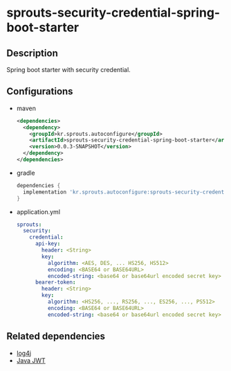 # sprouts-security-credential-spring-boot-starter

## Description

Spring boot starter with security credential.

## Configurations

* maven
  ```xml
  <dependencies>
    <dependency>
      <groupId>kr.sprouts.autoconfigure</groupId>
      <artifactId>sprouts-security-credential-spring-boot-starter</artifactId>
      <version>0.0.3-SNAPSHOT</version>
    </dependency>
  </dependencies>
  ```

* gradle
  ```groovy
  dependencies {
    implementation 'kr.sprouts.autoconfigure:sprouts-security-credential-spring-boot-starter:0.0.3-SNAPSHOT'
  }
  ```

* application.yml
  ```yml
  sprouts:
    security:
      credential: 
        api-key:
          header: <String>
          key:
            algorithm: <AES, DES, ... HS256, HS512>
            encoding: <BASE64 or BASE64URL>
            encoded-string: <base64 or base64url encoded secret key>
        bearer-token:
          header: <String>
          key:
            algorithm: <HS256, ..., RS256, ..., ES256, ..., PS512>
            encoding: <BASE64 or BASE64URL>
            encoded-string: <base64 or base64url encoded secret key>
  ```
## Related dependencies
* [log4j](https://logging.apache.org/log4j/2.x/)
* [Java JWT](https://github.com/jwtk/jjwt)
